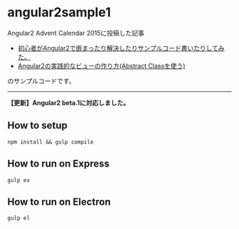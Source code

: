 # angular2sample1
Angular2 Advent Calendar 2015に投稿した記事

* [初心者がAngular2で嵌まったり解決したりサンプルコード書いたりしてみた。](http://overmorrow.hatenablog.com/entry/2015/12/09/000000) 
* [Angular2の実践的なビューの作り方(Abstract Classを使う)](http://overmorrow.hatenablog.com/entry/2015/12/10/000000)

のサンプルコードです。

---

**【更新】Angular2 beta.1に対応しました。**

## How to setup
```
npm install && gulp compile
```

## How to run on Express
```
gulp ex
```

## How to run on Electron
```
gulp el
```
